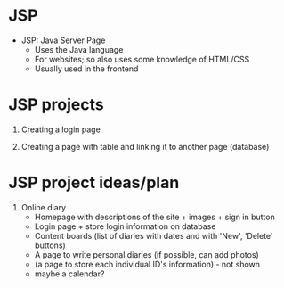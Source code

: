 # JSP
- JSP: Java Server Page
  - Uses the Java language
  - For websites; so also uses some knowledge of HTML/CSS
  - Usually used in the frontend

# JSP projects

1. Creating a login page

2. Creating a page with table and linking it to another page (database)

# JSP project ideas/plan

1. Online diary
    - Homepage with descriptions of the site + images + sign in button
    - Login page + store login information on database
    - Content boards (list of diaries with dates and with 'New', 'Delete' buttons)
    - A page to write personal diaries (if possible, can add photos)
    - (a page to store each individual ID's information) - not shown
    - maybe a calendar?
